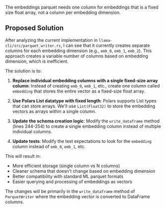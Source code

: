 The embeddings parquet needs one column for embeddings that is a fixed size float array, not a column per embedding dimension.

## Proposed Solution

After analyzing the current implementation in `llama-cli/src/parquet_writer.rs`, I can see that it currently creates separate columns for each embedding dimension (e.g., `emb_0`, `emb_1`, `emb_2`). This approach creates a variable number of columns based on embedding dimension, which is inefficient.

The solution is to:

1. **Replace individual embedding columns with a single fixed-size array column**: Instead of creating `emb_0`, `emb_1`, etc., create one column called `embedding` that stores the entire vector as a fixed-size float array.

2. **Use Polars List datatype with fixed length**: Polars supports List types that can store arrays. We'll use `List(Float32)` to store the embedding vectors as arrays within a single column.

3. **Update the schema creation logic**: Modify the `write_dataframe` method (lines 244-254) to create a single embedding column instead of multiple individual columns.

4. **Update tests**: Modify the test expectations to look for the `embedding` column instead of `emb_0`, `emb_1`, etc.

This will result in:
- More efficient storage (single column vs N columns)
- Cleaner schema that doesn't change based on embedding dimension
- Better compatibility with standard ML parquet formats
- Easier querying and processing of embeddings as vectors

The changes will be primarily in the `write_dataframe` method of `ParquetWriter` where the embedding vector is converted to DataFrame columns.